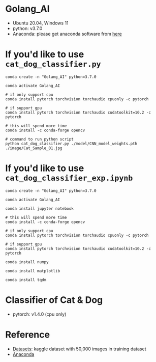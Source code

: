 # Golang_AI
* Ubuntu 20.04, Windows 11
* python: v3.7.0
* Anaconda: please get anaconda software from [here](https://www.anaconda.com/products/distribution)


# If you'd like to use `cat_dog_classifier.py`
```
conda create -n "Golang_AI" python=3.7.0

conda activate Golang_AI

# if only support cpu
conda install pytorch torchvision torchaudio cpuonly -c pytorch

# if support gpu
conda install pytorch torchvision torchaudio cudatoolkit=10.2 -c pytorch

# this will spend more time
conda install -c conda-forge opencv 

# command to run python script
python cat_dog_classifier.py ./model/CNN_model_weights.pth ./image/Cat_Sample_01.jpg
```

# If you'd like to use `cat_dog_classifier_exp.ipynb`
```
conda create -n "Golang_AI" python=3.7.0

conda activate Golang_AI

conda install jupyter notebook

# this will spend more time
conda install -c conda-forge opencv 

# if only support cpu
conda install pytorch torchvision torchaudio cpuonly -c pytorch

# if support gpu
conda install pytorch torchvision torchaudio cudatoolkit=10.2 -c pytorch

conda install numpy

conda install matplotlib

conda install tqdm
```

# Classifier of Cat & Dog
* pytorch: v1.4.0 (cpu only)

# Reference
* [Datasets](https://www.kaggle.com/competitions/dogs-vs-cats/data?select=train.zip): kaggle dataset with 50,000 images in training dataset
* [Anaconda](https://www.anaconda.com/products/distribution)